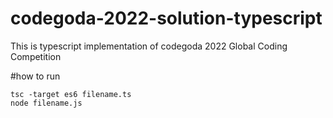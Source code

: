 # codegoda-2022-solution-typescript
This is typescript implementation of codegoda 2022 Global Coding Competition

#how to run

```
tsc -target es6 filename.ts
node filename.js
```

